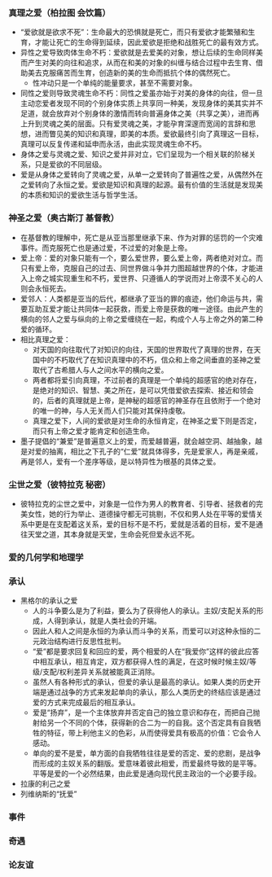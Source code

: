 ### 真理之爱（柏拉图 会饮篇）

* “爱欲就是欲求不死”：生命最大的恐惧就是死亡，而只有爱欲才能繁殖和生育，才能让死亡的生命得到延续，因此爱欲是拒绝和战胜死亡的最有效方式。
* 异性之爱导致肉体生命不朽：爱欲就是去爱美的对象，想让后续的生命同样美而产生对美的向往和追求，从而在和美的对象的纠缠与结合过程中去生育、借助美去克服痛苦而生育，创造新的美的生命而抵抗个体的偶然死亡。
  * 性冲动只是一个单纯的能量要求，甚至不需要对象。 
* 同性之爱则导致灵魂生命不朽：同性之爱虽亦始于对美的身体的向往，但一旦主动恋爱者发现不同的个别身体实质上共享同一种美，发现身体的美其实并不足道，就会放弃对个别身体的激情而转向普遍身体之美（共享之美），进而再上升到灵魂之美的层面。只有爱灵魂之美，才能孕育深邃而宽阔的言辞和思想，进而瞥见美的知识和真理，即美的本质。爱欲最终引向了真理这一目标，真理可以反复传递和延申而永活，由此实现灵魂生命不朽。
* 身体之爱与灵魂之爱、知识之爱并非对立，它们呈现为一个相关联的阶梯关系，只是爱欲的不同层级。
* 爱是从身体之爱转向了灵魂之爱，从单一之爱转向了普遍性之爱，从偶然外在之爱转向了永恒之爱。爱欲是知识和真理的起源。最有价值的生活就是发现美的本质和知识的爱欲生活与哲学生活。

### 神圣之爱（奥古斯汀 基督教）

* 在基督教的理解中，死亡是从亚当那里继承下来、作为对罪的惩罚的一个灾难事件。而克服死亡也是通过爱，不过爱的对象是上帝。
* 爱上帝：爱的对象只能有一个，要么爱世界，要么爱上帝，两者绝对对立。而只有爱上帝，克服自己的过去、同世界做斗争并力图超越世界的个体，才能进入上帝之城实现重生和不朽，爱世界、只遵循人的学说而对上帝漠不关心的人则会永恒死去。
* 爱邻人：人类都是亚当的后代，都继承了亚当的罪的痕迹，他们命运与共，需要互助互爱才能让共同体一起获救，而爱上帝是获救的唯一途径。由此产生的横向的邻人之爱与纵向的上帝之爱缠绕在一起，构成个人与上帝之外的第二种爱的循环。 
* 相比真理之爱：
  * 对天国的向往取代了对知识的向往，天国的世界取代了真理的世界，在天国中的不朽取代了在知识真理中的不朽，信众和上帝之间垂直的圣神之爱取代了古希腊人与人之间水平的横向之爱。
  * 两者都将爱引向真理，不过前者的真理是一个单纯的超感官的绝对存在，是绝对的知识、智慧、美之所在，是可以凭借爱欲去探索、接近和领会的，后者的真理就是上帝，是神秘的超感官的神圣存在且依附于一个绝对的唯一的神，与人无关而人们只能对其保持虔敬。
  * 真理之爱下，人间的爱欲是对生命的永恒肯定，在神圣之爱下则是否定，而只有上帝之爱才能肯定和创造生命。
* 墨子提倡的“兼爱”是普遍意义上的爱，而爱越普遍，就会越空洞、越抽象，越是对爱的抽离，相比之下孔子的“仁爱”就具体得多，先是爱家人，再是亲戚，再是邻人，爱有一个差序等级，是以特异性为根基的具体之爱。

### 尘世之爱（彼特拉克 秘密）

- 彼特拉克的尘世之爱中，对象是一位作为男人的教育者、引导者、拯救者的完美女性，她的行为举止、道德操守都无可挑剔，不仅和男人处在平等的爱情关系中更是在支配着这关系，爱的目标不是不朽，爱就是活着的目标，爱不是通往天堂之道，其本身就是天堂，生命会死但爱永远不死。

### 爱的几何学和地理学

### 承认

- 黑格尔的承认之爱
  - 人的斗争要么是为了利益，要么为了获得他人的承认。主奴/支配关系的形成，人得到承认，就是人类社会的开端。
  - 因此人和人之间是永恒的为承认而斗争的关系，而爱可以对这种永恒的二元政治结构进行反思性批判。
  - “爱”都是要求回复和回应的爱，两个相爱的人在“我爱你”这样的彼此应答中相互承认，相互肯定，双方都获得人性的满足，在这时候时候主奴/等级/支配/权利差异关系就被能真正消除。
  - 虽然人有各种形式的承认，但爱的承认是最高的承认。如果人类的历史开端是通过战争的方式来发起单向的承认，那么人类历史的终结应该是通过爱的方式来完成最后的相互承认。
  - 爱是“扬弃”，是一个主体放弃并否定自己的独立意识和存在，而把自己抛射给另一个不同的个体，获得新的合二为一的自我。这个否定具有自我牺牲的特征，带上利他主义的色彩，从而使得爱具有极高的价值：它会令人感动。
  - 单向的爱不是爱，单方面的自我牺牲往往是爱的否定、爱的悲剧，是战争而形成的主奴关系的翻版。爱意味着彼此相爱，而爱最终导致的是平等。平等是爱的一个必然结果，由此爱是通向现代民主政治的一个必要手段。
- 拉康的利己之爱
- 列维纳斯的“抚爱”

### 事件

### 奇遇

### 论友谊







